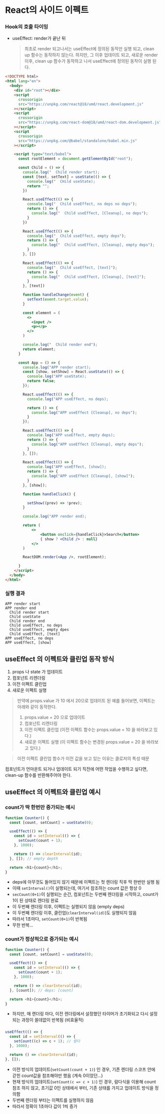 # React의 사이드 이펙트

### Hook의 호출 타이밍

- useEffect: render가 끝난 뒤
  > 최초로 render 되고나서는 useEffect에 정의된 동작만 실행 되고, clean up 함수는 동작하지 않는다. 하지만, 그 이후 업데이트 되고, 새로운 render 이후, clean up 함수가 동작하고 나서 useEffect에 정의된 동작이 실행 된다.

```html
<!DOCTYPE html>
<html lang="en">
  <body>
    <div id="root"></div>
    <script
      crossorigin
      src="https://unpkg.com/react@18/umd/react.development.js"
    ></script>
    <script
      crossorigin
      src="https://unpkg.com/react-dom@18/umd/react-dom.development.js"
    ></script>
    <script
      crossorigin
      src="https://unpkg.com/@babel/standalone/babel.min.js"
    ></script>

    <script type="text/babel">
      const rootElement = document.getElementById("root");

      const Child = () => {
        console.log("  Child render start);
        const [text, setText] = useState(() => {
          console.log("  CHild useState);
          return "";
        })

        React.useEffect(() => {
          console.log("  Child useEffect, no deps no deps");
          return () => {
            console.log("  Child useEffect, [Cleanup], no deps");
          }
        })

        React.useEffect(() => {
          console.log("  Child useEffect, empty deps");
          return () => {
            console.log("  Child useEffect, [Cleanup], empty deps");
          }
        }, [])

        React.useEffect(() => {
          console.log("  Child useEffect, [text]");
          return () => {
            console.log("  Child useEffect, [Cleanup], [text]");
          }
        }, [text])

        function handleChange(event) {
          setText(event.target.value);
        }

        const element = (
          <>
            <input />
            <p></p>
          </>
        )

        console.log("  Child render end");
        return element;
      }

      const App = () => {
        console.log("APP render start);
        const [show, setShow] = React.useState(() => {
          console.log("APP useState);
          return false;
        });

        React.useEffect(() => {
          console.log("APP useEffect, no deps);

          return () => {
            console.log("APP useEffect [Cleanup], no deps");
          }
        });

        React.useEffect(() => {
          console.log("APP useEffect, empty deps);
          return () => {
            console.log("APP useEffect [Cleanup], empty deps");
          }
        }, []);

        React.useEffect(() => {
          console.log("APP useEffect, [show]);
          return () => {
            console.log("APP useEffect [Cleanup], [show]");
          }
        }, [show]);

        function handleClick() {

          setShow((prev) => !prev);
        }

        console.log("APP render end);

        return (
            <>
                <button onclick={handleClick}>Search</button>
                { show ? <Child /> : null}
            </>
        )

        ReactDOM.render(<App />, rootElement);

      }
    </script>
  </body>
</html>
```

### 실행 결과

```
APP render start
APP render end
  Child render start
  Child useState
  Child render end
  Child useEffect, no deps
  Child useEffect, empty dpes
  Child useEffect, [text]
APP useEffect, no deps
APP useEffect, [show]
```

## useEffect 의 이펙트와 클린업 동작 방식

1. props 나 state 가 업데이트
2. 컴포넌트 리렌더링
3. 이전 이펙트 클린업
4. 새로운 이펙트 실행

> 만약에 props.value 가 10 에서 20으로 업데이트 된 예를 들어보면, 이펙트는 아래와 같이 동작한다.
>
> 1. props.value = 20 으로 업데이트
> 2. 컴포넌트 리렌더링
> 3. 이전 이펙트 클린업 (이전 이펙트 함수는 props.value = 10 을 바라보고 있다.)
> 4. 새로운 이펙트 실행 (이 이펙트 함수는 변경된 props.value = 20 을 바라보고 있다.)

> 이전 이펙트 클린업 함수가 이전 값을 보고 있는 이유는 클로저의 특성 때문

컴포넌트가 언마운트 되거나 업데이트 되기 직전에 어떤 작업을 수행하고 싶다면, clean-up 함수를 반환해주어야 한다.

## useEffect 의 이펙트와 클린업 예시

### count가 딱 한번만 증가되는 예시

```javascript
function Counter() {
  const [count, setCount] = useState(0);

  useEffect(() => {
    const id = setInterval(() => {
      setCount(count + 1);
    }, 1000);

    return () => clearInterval(id);
  }, []); // empty depth

  return <h1>{count}</h1>;
}
```

- deps에 아무것도 들어있지 않기 때문에 이펙트는 첫 렌더링 직후 딱 한번만 실행 됨
- 이때 `setInterval()`이 실행되는데, 여기서 참조하는 count 값은 항상 0
- `secCount(0+1)`이 실행되는 순간, 컴포넌트는 두번째 렌더링을 시작하고, count가 1이 된 상태로 렌더링 완료
- 이 두번째 렌더링 이후, 이펙트는 실행되지 않음 (empty deps)
- 이 두번째 렌더링 이후, 클린업(`clearInterval(id)`)도 실행되지 않음
- 따라서 1초마다, `setCount(0+1)`이 반복됨
- 무한 반복...

### count가 정상적으로 증가되는 예시

```javascript
function Counter() {
  const [count, setCount] = useState(0);

  useEffect(() => {
    const id = setInterval(() => {
      setCount(count + 1);
    }, 1000);

    return () => clearInterval(id);
  }, [count]); // deps: [count]

  return <h1>{count}</h1>;
}
```

- 하지만, 매 랜더링 마다, 이전 렌더링에서 설정했던 타이머가 초기화되고 다시 설정되는 과정이 쓸데없이 반복됨 (비효율적)

###

```javascript
useEffect(() => {
  const id = setInterval(() => {
    setCount((c) => c + 1); // 람다
  }, 1000);

  return () => clearInterval(id);
}, []);
```

- 이전 방식의 업데이트(`setCount(count + 1)`) 인 경우, 기존 렌더링 스코프 안에 갇힌 count값을 참조해야만 했음 (계속 0이었던...)
- 현재 방식의 업데이트(`setCount(c => c + 1)`) 인 경우, 람다식을 이용해 count 참조 하지 않고, 초기값 0인 상태에서 부터, 기존 상태를 가지고 업데이트 방식을 정의함
- 두번째 렌더링 부터는 이펙트를 실행하지 않음
- 따라서 정확이 1초마다 값이 1씩 증가
